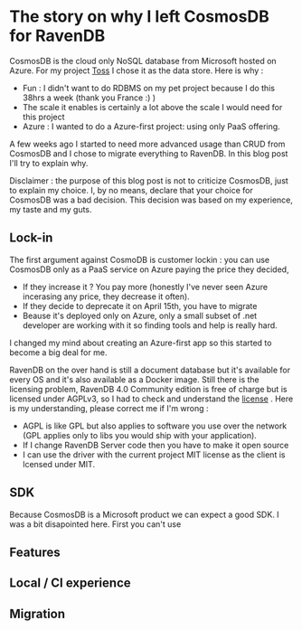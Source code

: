 # The story on why I left CosmosDB for RavenDB
CosmosDB is the cloud only NoSQL database from Microsoft hosted on Azure. For my project [Toss](https://github.com/RemiBou/Toss.Blazor) I chose it as the data store. Here is why :
- Fun : I didn't want to do RDBMS on my pet project because I do this 38hrs a week (thank you France :) )
- The scale it enables is certainly a lot above the scale I would need for this project 
- Azure : I wanted to do a Azure-first project: using only PaaS offering.

A few weeks ago I started to need more advanced usage than CRUD from CosmosDB and I chose to migrate everything to RavenDB. In this blog post I'll try to explain why.

Disclaimer : the purpose of this blog post is not to criticize CosmosDB, just to explain my choice. I, by no means, declare that your choice for CosmosDB was a bad decision. This decision was based on my experience, my taste and my guts.


## Lock-in
The first argument against CosmoDB is customer lockin : you can use CosmosDB only as a PaaS service on Azure paying the price they decided,
- If they increase it ? You pay more (honestly I've never seen Azure incerasing any price, they decrease it often). 
- If they decide to deprecate it on April 15th, you have to migrate 
- Beause it's deployed only on Azure, only a small subset of .net developer are working with it so finding tools and help is really hard. 

I changed my mind about creating an Azure-first app so this started to become a big deal for me. 

RavenDB on the over hand is still a document database but it's available for every OS and it's also available as a Docker image. Still there is the licensing problem, RavenDB 4.0 Community edition is free of charge but is licensed under AGPLv3, so I had to check and understand the [license](https://github.com/ravendb/ravendb/blob/v4.1/LICENSE) . Here is my understanding, please correct me if I'm wrong :
- AGPL is like GPL but also applies to software you use over the network (GPL applies only to libs you would ship with your application).
- If I change RavenDB Server code then you have to make it open source 
- I can use the driver with the current project MIT license as the client is lcensed under MIT.

## SDK
Because CosmosDB is a Microsoft product we can expect a good SDK. I was a bit disapointed here. First you can't use 

## Features

## Local / CI experience

## Migration
